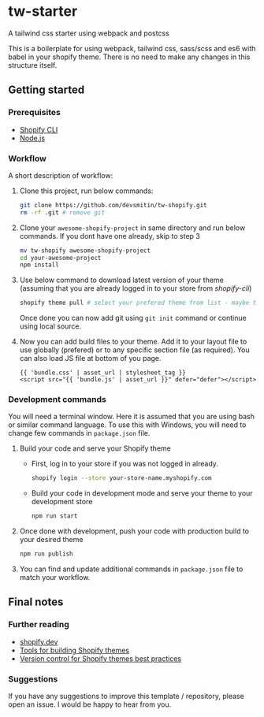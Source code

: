 # tw-starter

A tailwind css starter using webpack and postcss

This is a boilerplate for using webpack, tailwind css, sass/scss and es6 with babel in your shopify theme. There is no need to make any changes in this structure itself.

## Getting started

### Prerequisites

- [Shopify CLI](https://shopify.dev/themes/getting-started/create#step-1-install-shopify-cli)
- [Node.js](https://nodejs.org/)

### Workflow

A short description of workflow:

1. Clone this project, run below commands:

    ```sh
    git clone https://github.com/devsmitin/tw-shopify.git
    rm -rf .git # remove git
    ```

2. Clone your `awesome-shopify-project` in same directory and run below commands. If you dont have one already, skip to step 3

    ```sh
    mv tw-shopify awesome-shopify-project
    cd your-awesome-project
    npm install
    ```

3. Use below command to download latest version of your theme (assuming that you are already logged in to your store from _shopify-cli_)

    ```sh
    shopify theme pull # select your prefered theme from list - maybe the live theme forto sync latest changes?
    ```

    Once done you can now add git using `git init` command or continue using local source.

4. Now you can add build files to your theme. Add it to your layout file to use globally (prefered) or to any specific section file (as required). You can also load JS file at bottom of you page.

    ```liquid
    {{ 'bundle.css' | asset_url | stylesheet_tag }}
    <script src="{{ 'bundle.js' | asset_url }}" defer="defer"></script>
    ```

### Development commands

You will need a terminal window. Here it is assumed that you are using bash or similar command language. To use this with Windows, you will need to change few commands in `package.json` file.

1. Build your code and serve your Shopify theme
    
    - First, log in to your store if you was not logged in already.
      ```bash
      shopify login --store your-store-name.myshopify.com
      ```
    - Build your code in development mode and serve your theme to your development store
      ```bash
      npm run start
      ```

2. Once done with development, push your code with production build to your desired theme
    ```bash
    npm run publish
    ```

3. You can find and update additional commands in `package.json` file to match your workflow.



## Final notes

### Further reading

- [shopify.dev](https://shopify.dev)
- [Tools for building Shopify themes](https://shopify.dev/themes/tools)
- [Version control for Shopify themes best practices](https://shopify.dev/themes/best-practices/version-control)

### Suggestions

If you have any suggestions to improve this template / repository, please open an issue. I would be happy to hear from you.
